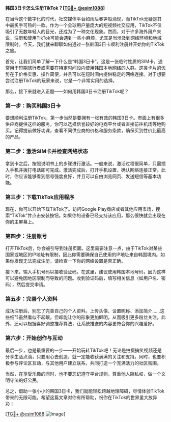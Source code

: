 **韩国3日卡怎么注册TikTok？[[TG💪+ @esim1088](https://t.me/s/esim1088)]**

在当今这个数字化的时代，社交媒体平台如雨后春笋般涌现，而TikTok无疑是其中最炙手可热的一款。作为一个全球用户量庞大的短视频社交应用，TikTok不仅吸引了无数年轻人的目光，还成为了一种文化现象。然而，对于许多海外用户来说，注册和使用TikTok可能会遇到一些小麻烦，尤其是当涉及到网络环境和地域限制时。今天，我们就来聊聊如何通过一张韩国3日卡顺利注册并开始你的TikTok之旅。

首先，让我们简单了解一下什么是“韩国3日卡”。这是一张临时性质的SIM卡，通常用于短期旅行者或需要在特定时间段内使用韩国本地网络的人群。这类卡片的优势在于价格实惠、操作简便，并且可以在短时间内提供稳定的网络连接。对于想要尝试注册TikTok的玩家来说，它是一个非常实用的选择。

那么，接下来就进入正题——如何用韩国3日卡注册TikTok呢？

### 第一步：购买韩国3日卡

要想顺利注册TikTok，第一步当然是要拥有一张有效的韩国3日卡。市面上有很多供应商提供这样的服务，你可以选择信誉较好的电商平台或者直接前往机场等地购买。记得提前做好功课，查看不同供应商的价格和服务条款，确保买到性价比最高的产品。

### 第二步：激活SIM卡并检查网络状态

拿到卡之后，按照说明书上的步骤进行激活。一般来说，激活过程很简单，只需插入手机并拨打电话即可完成。激活完成后，打开手机设置，确认网络连接正常。此时，你应该能够看到信号强度良好，并且可以自由浏览网页、发送短信等基本功能。

### 第三步：下载TikTok应用程序

现在，你可以开始下载TikTok了。访问Google Play商店或者其他应用市场，搜索“TikTok”并点击安装按钮。如果你的设备已经支持该应用，那么很快就会出现在你的主屏幕上。

### 第四步：注册账号

打开TikTok后，你会被引导到注册页面。这里需要注意一点，由于TikTok对某些国家或地区的IP地址有限制，因此你需要确保自己使用的IP地址来自韩国境内。如果你发现无法完成注册，请检查一下你的网络设置是否正确。

接下来，输入手机号码以接收验证码。在这里，建议使用韩国本地号码，因为这样可以避免因地区限制而导致的问题。收到验证码后，填写相关信息（如用户名、密码），然后提交申请。

### 第五步：完善个人资料

成功注册后，别忘了完善自己的个人资料。上传头像、设置昵称、添加简介……这些细节虽然看似不起眼，但却能让你的形象更加鲜明，从而吸引更多粉丝关注。此外，还可以根据喜好调整推荐算法，让系统推送的内容更符合你的兴趣爱好。

### 第六步：开始创作与互动

最后一步，也是最重要的一步——开始玩转TikTok吧！无论是拍摄搞笑视频还是分享生活点滴，只要用心去创造，就一定能收获满满的关注和支持。同时，也要积极参与评论区互动，与其他用户建立联系，共同打造一个充满活力的社区氛围。

当然，在享受乐趣的同时，也不要忘记遵守平台规则，尊重他人隐私权，做一个文明守法的好公民。

总之，借助一张小小的韩国3日卡，我们就能轻松跨越地理障碍，尽情体验TikTok带来的无限可能。希望这篇文章对你有所帮助，祝你在TikTok的世界里大放异彩！

[[TG💪+ @esim1088](https://t.me/s/esim1088) ![Image](https://i.postimg.cc/4NQfJmqS/Snipaste-2025-05-13-00-14-12.png)]